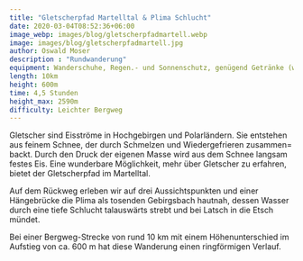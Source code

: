 ```yaml
---
title: "Gletscherpfad Martelltal & Plima Schlucht"
date: 2020-03-04T08:52:36+06:00
image_webp: images/blog/gletscherpfadmartell.webp
image: images/blog/gletscherpfadmartell.jpg
author: Oswald Moser
description : "Rundwanderung"
equipment: Wanderschuhe, Regen.- und Sonnenschutz, genügend Getränke (wir werden in der Martellerhütte einkehren).
length: 10km
height: 600m
time: 4,5 Stunden
height_max: 2590m
difficulty: Leichter Bergweg
---
```


Gletscher sind Eisströme in Hochgebirgen und Polarländern. Sie entstehen aus
feinem Schnee, der durch Schmelzen und Wiedergefrieren zusammen= backt. Durch
den Druck der eigenen Masse wird aus dem Schnee langsam festes Eis.  Eine
wunderbare Möglichkeit, mehr über Gletscher zu erfahren, bietet der
Gletscherpfad im Martelltal.

Auf dem Rückweg erleben wir auf drei Aussichtspunkten und einer Hängebrücke die
Plima als tosenden Gebirgsbach hautnah, dessen Wasser durch eine tiefe Schlucht
talauswärts strebt und bei Latsch in die Etsch mündet. 

Bei einer Bergweg-Strecke von rund 10 km mit einem Höhenunterschied im Aufstieg
von ca. 600 m hat diese Wanderung einen ringförmigen Verlauf. 
